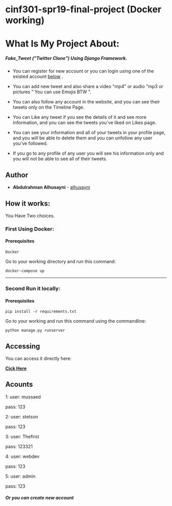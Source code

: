 # cinf301-spr19-final-project (Docker working)



# What Is My Project About:

##### Fake_Tweet ("Twitter Clone") Using Django Framework.

- You can register for new account or you can login using one of the existed account [below](#acounts) .

- You can add new tweet and also share a video "mp4" or audio "mp3 or pictures " You can use Emojis BTW ".

- You can also follow any account in the website, and you can see their tweets only on the Timeline Page.

- You can Like any tweet if you see the details of it and see more information, and you can see the tweets you've liked on Likes page.

- You can see your information and all of your tweets in your profile page, and you will be able to delete them and you can unfollow any user you've followed.

- If you go to any profile of any user you will see his information only and you will not be able to see all of their tweets.


## Author

* **Abdulrahman Alhusayni**  - [alhusayni](https://github.com/Alhusayni)


## How it works:

You Have Two choices.

### First Using Docker: 

#### Prerequisites


```
Docker 
```

Go to your working directory and run this command:

```
docker-compose up
```
------------

### Second Run it locally:

#### Prerequisites


```
pip install -r requirements.txt
```

Go to your working and run this command using the commandline:

```
python manage.py runserver
```

## Accessing

You can access it directly here:



  [**Cick Here** ](http://157.230.60.25)


## Acounts


1: 
user: mussaed

pass: 123

2:
user: stetson

pass: 123

3:
user: Thefirst

pass: 123321

4:
user: webdev

pass: 123

5:
user: admin

pass: 123

##### Or you can create new account
